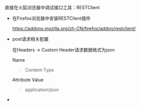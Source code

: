 直接在火狐浏览器中调试接口工具：RESTClient

- 在Firefox浏览器中安装RESTClient插件

  https://addons.mozilla.org/zh-CN/firefox/addon/restclient/

- post请求相关配置

  在Headers -> Custom Header请求数据格式为json

  Name

  > Content-Type

  Attribute Value

  > application/json

- 